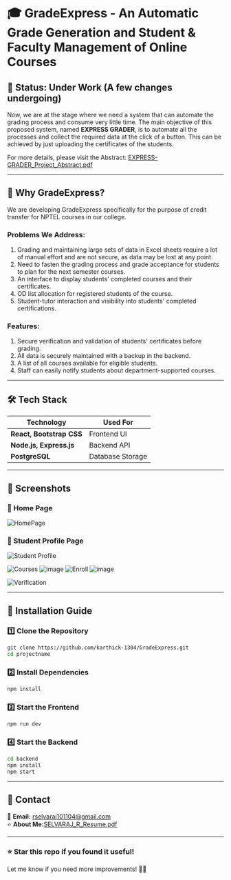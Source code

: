 # 🎓 **GradeExpress - An Automatic Grade Generation and Student & Faculty Management of Online Courses**

## 📌 **Status: Under Work (A few changes undergoing)**
Now, we are at the stage where we need a system that can automate the grading process and consume very little time. 
The main objective of this proposed system, named **EXPRESS GRADER**, is to automate all the processes and collect the required data at the click of a button. This can be achieved by just uploading the certificates of the students.

For more details, please visit the Abstract:
[EXPRESS-GRADER_Project_Abstract.pdf](https://github.com/user-attachments/files/19544148/EXPRESS-GRADER_Project_Abstract.pdf)

---

## 📌 **Why GradeExpress?**  
We are developing GradeExpress specifically for the purpose of credit transfer for NPTEL courses in our college.

### **Problems We Address:**
1. Grading and maintaining large sets of data in Excel sheets require a lot of manual effort and are not secure, as data may be lost at any point.
2. Need to fasten the grading process and grade acceptance for students to plan for the next semester courses.
3. An interface to display students' completed courses and their certificates.
4. OD list allocation for registered students of the course.
5. Student-tutor interaction and visibility into students' completed certifications.

### **Features:**
1. Secure verification and validation of students' certificates before grading.
2. All data is securely maintained with a backup in the backend.
3. A list of all courses available for eligible students.
4. Staff can easily notify students about department-supported courses.

---

## 🛠 **Tech Stack**  
| **Technology** | **Used For** |
|--------------|------------|
| **React, Bootstrap CSS** | Frontend UI |
| **Node.js, Express.js** | Backend API |
| **PostgreSQL** | Database Storage |

---

## 📸 **Screenshots**  

### **📌 Home Page**  
![HomePage](https://github.com/user-attachments/assets/e7e9431c-fdf0-47de-ac17-71514ffa4baa)

### **📌 Student Profile Page**  
![Student Profile](https://github.com/user-attachments/assets/112899d9-8ac9-4206-8c5c-ccf97ae9d092)

![Courses](https://github.com/user-attachments/assets/17ff4127-1ffd-4df5-b225-615e4dad9201)
![image](https://github.com/user-attachments/assets/114ac9d8-4916-4cf2-ab3d-9de46b12f99a)
![Enroll](https://github.com/user-attachments/assets/a238f047-2b5e-4411-9d57-30d0e8722788)
![image](https://github.com/user-attachments/assets/ab871473-2c2e-4d10-9f4a-c212ffa75507)

![Verification](https://github.com/user-attachments/assets/f213c3e4-65b5-47a2-9712-49e0df44b666)

---

## 🚀 **Installation Guide**  

### **1️⃣ Clone the Repository**  
```sh
git clone https://github.com/karthick-1304/GradeExpress.git
cd projectname
```

### **2️⃣ Install Dependencies**  
```sh
npm install
```

### **3️⃣ Start the Frontend**  
```sh
npm run dev
```

### **4️⃣ Start the Backend**  
```sh
cd backend
npm install
npm start
```

---

## 📩 **Contact**  
💎 **Email:** rselvaraj101104@gmail.com  
⭐ **About Me:**[SELVARAJ_R_Resume.pdf](https://github.com/user-attachments/files/19561309/2212074_Resume.-.Copy.pdf)

---

### **⭐ Star this repo if you found it useful!**  
Let me know if you need more improvements! 🚀🔥
